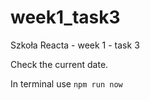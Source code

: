 # week1_task3
Szkoła Reacta - week 1 - task 3

Check the current date.

In terminal use `npm run now`
